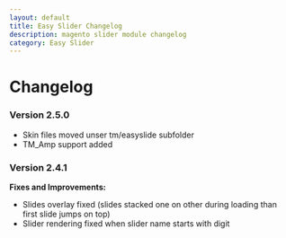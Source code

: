 ```yaml
---
layout: default
title: Easy Slider Changelog
description: magento slider module changelog
category: Easy Slider
---
```


# Changelog

### Version 2.5.0

 -  Skin files moved unser tm/easyslide subfolder
 -  TM_Amp support added

### Version 2.4.1

**Fixes and Improvements:**

 -  Slides overlay fixed (slides stacked one on other during loading than
    first slide jumps on top)
 -  Slider rendering fixed when slider name starts with digit
